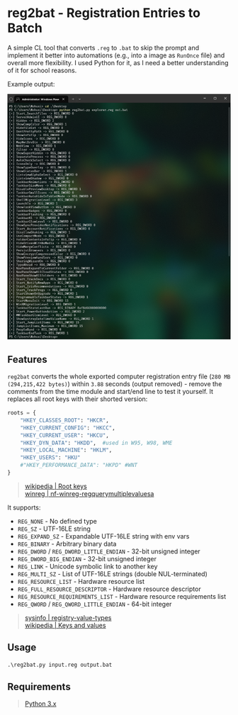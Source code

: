 # reg2bat - Registration Entries to Batch

A simple CL tool that converts `.reg` to `.bat` to skip the prompt and implement it better into automations (e.g., into a image as `RunOnce` file) and overall more flexibility. I used Python for it, as I need a better understanding of it for school reasons.

Example output:

![](https://github.com/5Noxi/reg2bat/blob/main/images/reg2bat.png)  

## Features
`reg2bat` converts the whole exported computer registration entry file (`280 MB (294,215,422 bytes)`) within `3.88` seconds (output removed) - remove the comments from the time module and start/end line to test it yourself. It replaces all root keys with their shorted version:
```py
roots = {
    "HKEY_CLASSES_ROOT": "HKCR",
    "HKEY_CURRENT_CONFIG": "HKCC",
    "HKEY_CURRENT_USER": "HKCU",
    "HKEY_DYN_DATA": "HKDD",  #used in W95, W98, WME
    "HKEY_LOCAL_MACHINE": "HKLM",
    "HKEY_USERS": "HKU"
    #"HKEY_PERFORMANCE_DATA": "HKPD" #WNT
}
```
> [wikipedia | Root keys](https://en.wikipedia.org/wiki/Windows_Registry#Root_keys)  
> [winreg | nf-winreg-regquerymultiplevaluesa](https://learn.microsoft.com/en-us/windows/win32/api/winreg/nf-winreg-regquerymultiplevaluesa)  

It supports:
- `REG_NONE` - No defined type
- `REG_SZ` - UTF-16LE string
- `REG_EXPAND_SZ` - Expandable UTF-16LE string with env vars
- `REG_BINARY` - Arbitrary binary data
- `REG_DWORD` / `REG_DWORD_LITTLE_ENDIAN` - 32-bit unsigned integer
- `REG_DWORD_BIG_ENDIAN` - 32-bit unsigned integer
- `REG_LINK` - Unicode symbolic link to another key
- `REG_MULTI_SZ` - List of UTF-16LE strings (double NUL-terminated)
- `REG_RESOURCE_LIST` - Hardware resource list
- `REG_FULL_RESOURCE_DESCRIPTOR` - Hardware resource descriptor
- `REG_RESOURCE_REQUIREMENTS_LIST` - Hardware resource requirements list
- `REG_QWORD` / `REG_QWORD_LITTLE_ENDIAN` - 64-bit integer
> [sysinfo | registry-value-types](https://learn.microsoft.com/en-us/windows/win32/sysinfo/registry-value-types)  
> [wikipedia | Keys and values](https://en.wikipedia.org/wiki/Windows_Registry#Keys_and_values)  

## Usage
```ps
.\reg2bat.py input.reg output.bat
```
## Requirements
> [Python 3.x](https://www.python.org/downloads/)  
